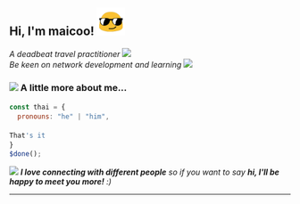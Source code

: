 <h2> Hi, I'm maicoo! <img src="https://raw.githubusercontent.com/blankmagic/blankmagic/main/IMG/github-cool.gif" width="50"></h2>

<p><em>A deadbeat travel practitioner 
<img src="https://media4.giphy.com/media/JQA7yljbzUC34IrRGR/giphy.gif" width="30"></br>Be keen on network development and learning 
<img src="https://media.giphy.com/media/WUlplcMpOCEmTGBtBW/giphy.gif" width="30"> 
</em></p>


### <img src="https://media4.giphy.com/media/Wn1DjIHKwcbtGbTVlO/giphy.gif" width="50"> A little more about me...  

```javascript
const thai = {
  pronouns: "he" | "him",
  
That's it
}
$done();
```
<img src="https://media1.giphy.com/media/YMqIXsiVG4gdol3jFp/giphy.gif" width="60"> <em><b>I love connecting with different people</b> so if you want to say <b>hi, I'll be happy to meet you more!</b> :)</em>

---
